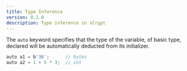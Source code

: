 ```yaml
---
title: Type Inference
version: 0.1.0
description: Type inference in sCrypt
---
```


The `auto` keyword specifies that the type of the variable, of basic type, declared will be automatically deducted from its initializer.

```javascript
auto a1 = b'36';      // bytes
auto a2 = 1 + 5 * 3;  // int
```
